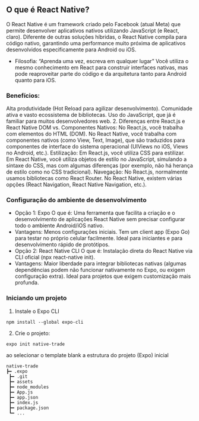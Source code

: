 ## O que é React Native?
O React Native é um framework criado pelo Facebook (atual Meta) que permite desenvolver aplicativos nativos utilizando JavaScript (e React, claro). Diferente de outras soluções híbridas, o React Native compila para código nativo, garantindo uma performance muito próxima de aplicativos desenvolvidos especificamente para Android ou iOS.

- Filosofia: “Aprenda uma vez, escreva em qualquer lugar”
Você utiliza o mesmo conhecimento em React para construir interfaces nativas, mas pode reaproveitar parte do código e da arquitetura tanto para Android quanto para iOS.

### Benefícios:

Alta produtividade (Hot Reload para agilizar desenvolvimento).
Comunidade ativa e vasto ecossistema de bibliotecas.
Uso do JavaScript, que já é familiar para muitos desenvolvedores web.
2. Diferenças entre React.js e React Native
DOM vs. Componentes Nativos: No React.js, você trabalha com elementos do HTML (DOM). No React Native, você trabalha com componentes nativos (como View, Text, Image), que são traduzidos para componentes de interface do sistema operacional (UIViews no iOS, Views no Android, etc.).
Estilização: Em React.js, você utiliza CSS para estilizar. Em React Native, você utiliza objetos de estilo no JavaScript, simulando a sintaxe do CSS, mas com algumas diferenças (por exemplo, não há herança de estilo como no CSS tradicional).
Navegação: No React.js, normalmente usamos bibliotecas como React Router. No React Native, existem várias opções (React Navigation, React Native Navigation, etc.).
### Configuração do ambiente de desenvolvimento
- Opção 1: Expo
O que é: Uma ferramenta que facilita a criação e o desenvolvimento de aplicações React Native sem precisar configurar todo o ambiente Android/iOS nativo.
- Vantagens:
Menos configurações iniciais.
Tem um client app (Expo Go) para testar no próprio celular facilmente.
Ideal para iniciantes e para desenvolvimento rápido de protótipos.
- Opção 2: React Native CLI
O que é: Instalação direta do React Native via CLI oficial (npx react-native init).
- Vantagens:
Maior liberdade para integrar bibliotecas nativas (algumas dependências podem não funcionar nativamente no Expo, ou exigem configuração extra).
Ideal para projetos que exigem customização mais profunda.


### Iniciando um projeto

1. Instale o Expo CLI
```
npm install --global expo-cli

```
2. Crie o projeto:
```
expo init native-trade
```
ao selecionar o template blank a estrutura do projeto (Expo) inicial

```
native-trade
┣━ .expo
 ┣━ .git
 ┣━ assets
 ┣━ node_modules
 ┣━ App.js
 ┣━ app.json
 ┣━ index.js
 ┣━ package.json
 ┗━ ...



